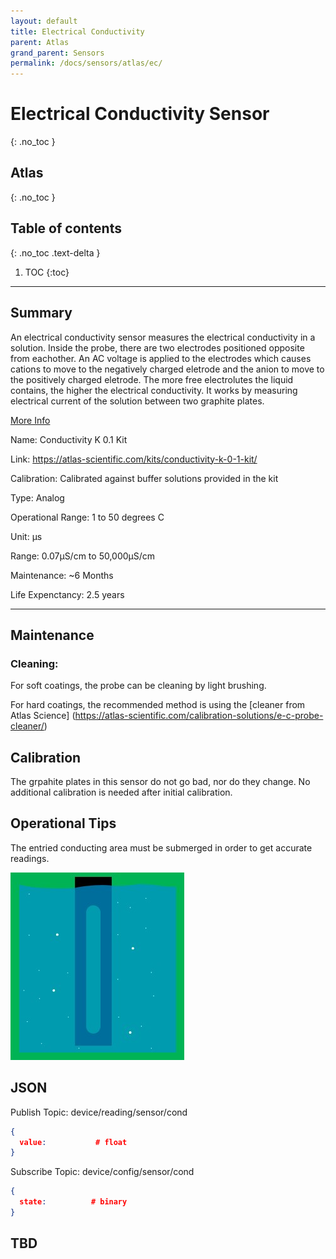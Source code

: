 ```yaml
---
layout: default
title: Electrical Conductivity
parent: Atlas
grand_parent: Sensors
permalink: /docs/sensors/atlas/ec/
---
```


# Electrical Conductivity Sensor
{: .no_toc }
## Atlas
{: .no_toc }

## Table of contents
{: .no_toc .text-delta }

1. TOC
{:toc}

---

## Summary

An electrical conductivity sensor measures the electrical conductivity in a solution.
Inside the probe, there are two electrodes positioned opposite from eachother. An AC voltage is applied to the electrodes which causes cations to move to the negatively charged eletrode and the anion to move to the positively charged eletrode. 
The more free electrolutes the liquid contains, the higher the electrical conductivity. 
It works by measuring electrical current of the solution between two graphite plates. 

[More Info](https://files.atlas-scientific.com/EC_EZO_Datasheet.pdf)

Name: Conductivity K 0.1 Kit 

Link: https://atlas-scientific.com/kits/conductivity-k-0-1-kit/

Calibration: Calibrated against buffer solutions provided in the kit

Type: Analog 

Operational Range: 1 to 50 degrees C

Unit: µs

Range: 0.07µS/cm to 50,000µS/cm

Maintenance: ~6 Months

Life Expenctancy: 2.5 years 

---
## Maintenance

### Cleaning:

For soft coatings, the probe can be cleaning by light brushing. 

For hard coatings, the recommended method is using the [cleaner from Atlas Science] (https://atlas-scientific.com/calibration-solutions/e-c-probe-cleaner/) 

## Calibration 
The grpahite plates in this sensor do not go bad, nor do they change. No additional calibration is needed after initial calibration.

## Operational Tips
The entried conducting area must be submerged in order to get accurate readings. 

![Diagram](/sensors/assests/ec_probe_submerged.jpg)

## JSON
Publish Topic: device/reading/sensor/cond
<div class="code-example" markdown="1">

```json
{
  value:           # float
}
```
</div>

Subscribe Topic: device/config/sensor/cond
<div class="code-example" markdown="1">

```json
{
  state:          # binary
}
```
</div>

## TBD

<!-- {% highlight markdown %}
```js
// Javascript code with syntax highlighting.
var fun = function lang(l) {
  dateformat.i18n = require('./lang/' + l)
  return true;
}
```
{% endhighlight %} -->

<!-- --- -->

<!-- ## Code blocks with rendered examples

To demonstrate front end code, sometimes it's useful to show a rendered example of that code. After including the styles from your project that you'll need to show the rendering, you can use a `<div>` with the `code-example` class, followed by the code block syntax. If you want to render your output with Markdown instead of HTML, use the `markdown="1"` attribute to tell Jekyll that the code you are rendering will be in Markdown format... This is about to get meta...

<div class="code-example" markdown="1">

<div class="code-example" markdown="1">

[Link button](http://example.com/){: .btn }

</div>
```markdown
[Link button](http://example.com/){: .btn }
```

</div>
{% highlight markdown %}
<div class="code-example" markdown="1">

[Link button](http://example.com/){: .btn }

</div>
```markdown
[Link button](http://example.com/){: .btn }
```
{% endhighlight %} -->

